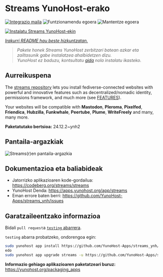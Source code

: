 <!--
Ohart ongi: README hau automatikoki sortu da <https://github.com/YunoHost/apps/tree/master/tools/readme_generator>ri esker
EZ editatu eskuz.
-->

# Streams YunoHost-erako

[![Integrazio maila](https://apps.yunohost.org/badge/integration/streams)](https://ci-apps.yunohost.org/ci/apps/streams/)
![Funtzionamendu egoera](https://apps.yunohost.org/badge/state/streams)
![Mantentze egoera](https://apps.yunohost.org/badge/maintained/streams)

[![Instalatu Streams YunoHost-ekin](https://install-app.yunohost.org/install-with-yunohost.svg)](https://install-app.yunohost.org/?app=streams)

*[Irakurri README hau beste hizkuntzatan.](./ALL_README.md)*

> *Pakete honek Streams YunoHost zerbitzari batean azkar eta zailtasunik gabe instalatzea ahalbidetzen dizu.*  
> *YunoHost ez baduzu, kontsultatu [gida](https://yunohost.org/install) nola instalatu ikasteko.*

## Aurreikuspena

The [streams repository](https://codeberg.org/streams/streams/) lets you install fediverse-connected websites with powerful and innovative features such as decentralized/nomadic identity, permissions framework, and much more (see [FEATURES](doc/FEATURES.md)).

Your websites will be compatible with **Mastodon**, **Pleroma**, **Pixelfed**, **Friendica**, **Hubzilla**, **Funkwhale**, **Peertube**, **Plume**, **WriteFreely** and many, many more.


**Paketatutako bertsioa:** 24.12.2~ynh2

## Pantaila-argazkiak

![Streams(r)en pantaila-argazkia](./doc/screenshots/example.png)

## Dokumentazioa eta baliabideak

- Jatorrizko aplikazioaren kode-gordailua: <https://codeberg.org/streams/streams>
- YunoHost Denda: <https://apps.yunohost.org/app/streams>
- Eman errore baten berri: <https://github.com/YunoHost-Apps/streams_ynh/issues>

## Garatzaileentzako informazioa

Bidali `pull request`a [`testing` abarrera](https://github.com/YunoHost-Apps/streams_ynh/tree/testing).

`testing` abarra probatzeko, ondorengoa egin:

```bash
sudo yunohost app install https://github.com/YunoHost-Apps/streams_ynh/tree/testing --debug
edo
sudo yunohost app upgrade streams -u https://github.com/YunoHost-Apps/streams_ynh/tree/testing --debug
```

**Informazio gehiago aplikazioaren paketatzeari buruz:** <https://yunohost.org/packaging_apps>
